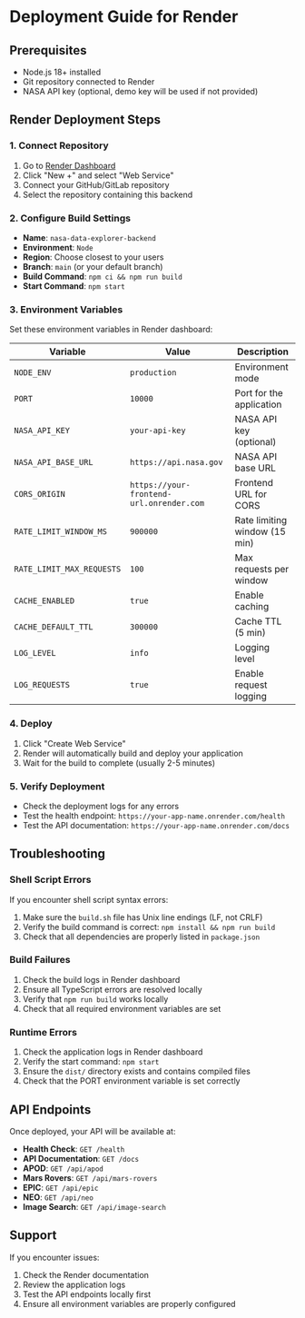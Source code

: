 # Deployment Guide for Render

## Prerequisites
- Node.js 18+ installed
- Git repository connected to Render
- NASA API key (optional, demo key will be used if not provided)

## Render Deployment Steps

### 1. Connect Repository
1. Go to [Render Dashboard](https://dashboard.render.com/)
2. Click "New +" and select "Web Service"
3. Connect your GitHub/GitLab repository
4. Select the repository containing this backend

### 2. Configure Build Settings
- **Name**: `nasa-data-explorer-backend`
- **Environment**: `Node`
- **Region**: Choose closest to your users
- **Branch**: `main` (or your default branch)
- **Build Command**: `npm ci && npm run build`
- **Start Command**: `npm start`

### 3. Environment Variables
Set these environment variables in Render dashboard:

| Variable | Value | Description |
|----------|-------|-------------|
| `NODE_ENV` | `production` | Environment mode |
| `PORT` | `10000` | Port for the application |
| `NASA_API_KEY` | `your-api-key` | NASA API key (optional) |
| `NASA_API_BASE_URL` | `https://api.nasa.gov` | NASA API base URL |
| `CORS_ORIGIN` | `https://your-frontend-url.onrender.com` | Frontend URL for CORS |
| `RATE_LIMIT_WINDOW_MS` | `900000` | Rate limiting window (15 min) |
| `RATE_LIMIT_MAX_REQUESTS` | `100` | Max requests per window |
| `CACHE_ENABLED` | `true` | Enable caching |
| `CACHE_DEFAULT_TTL` | `300000` | Cache TTL (5 min) |
| `LOG_LEVEL` | `info` | Logging level |
| `LOG_REQUESTS` | `true` | Enable request logging |

### 4. Deploy
1. Click "Create Web Service"
2. Render will automatically build and deploy your application
3. Wait for the build to complete (usually 2-5 minutes)

### 5. Verify Deployment
- Check the deployment logs for any errors
- Test the health endpoint: `https://your-app-name.onrender.com/health`
- Test the API documentation: `https://your-app-name.onrender.com/docs`

## Troubleshooting

### Shell Script Errors
If you encounter shell script syntax errors:
1. Make sure the `build.sh` file has Unix line endings (LF, not CRLF)
2. Verify the build command is correct: `npm install && npm run build`
3. Check that all dependencies are properly listed in `package.json`

### Build Failures
1. Check the build logs in Render dashboard
2. Ensure all TypeScript errors are resolved locally
3. Verify that `npm run build` works locally
4. Check that all required environment variables are set

### Runtime Errors
1. Check the application logs in Render dashboard
2. Verify the start command: `npm start`
3. Ensure the `dist/` directory exists and contains compiled files
4. Check that the PORT environment variable is set correctly

## API Endpoints
Once deployed, your API will be available at:
- **Health Check**: `GET /health`
- **API Documentation**: `GET /docs`
- **APOD**: `GET /api/apod`
- **Mars Rovers**: `GET /api/mars-rovers`
- **EPIC**: `GET /api/epic`
- **NEO**: `GET /api/neo`
- **Image Search**: `GET /api/image-search`

## Support
If you encounter issues:
1. Check the Render documentation
2. Review the application logs
3. Test the API endpoints locally first
4. Ensure all environment variables are properly configured 